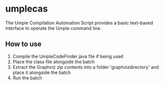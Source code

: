 # umplecas
The Umple Compilation Automation Script provides a basic text-based interface to operate the Umple command line.

## How to use
1. Compile the UmpleCodeFinder java file if being used
2. Place the class file alongside the batch
3. Extract the Graphviz zip contents into a folder 'graphvizdirectory' and place it alongside the batch
4. Run the batch
